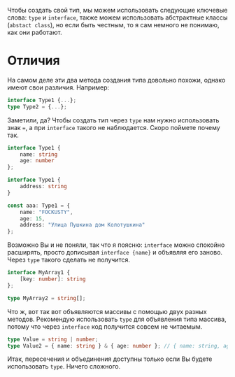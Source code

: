 Чтобы создать свой тип, мы можем использовать следующие ключевые слова: `type` и `interface`, также можем использовать абстрактные классы (`abstact class`), но если быть честным, то я сам немного не понимаю, как они работают.
# Отличия
На самом деле эти два метода создания типа довольно похожи, однако имеют свои различия. Например:
```ts
interface Type1 {...};
type Type2 = {...};
```
Заметили, да? Чтобы создать тип через `type` нам нужно использовать знак `=`, а при `interface` такого не наблюдается. Скоро поймете почему так.
```ts
interface Type1 {
	name: string
	age: number
};

interface Type1 {
	address: string
}

const aaa: Type1 = {
	name: "FOCKUSTY",
	age: 15,
	address: "Улица Пушкина дом Колотушкина"
};
```
Возможно Вы и не поняли, так что я поясню: `interface` можно спокойно расширять, просто дописывая `interface {name}` и объявляя его заново. Через `type` такого сделать не получится.
```ts
interface MyArray1 {
	[key: number]: string
};

type MyArray2 = string[];
```
Что ж, вот так вот объявляются массивы с помощью двух разных методов. Рекомендую использовать `type` для объявления типа массива, потому что через `interface` код получится совсем не читаемым.
```ts
type Value = string | number;
type Value2 = { name: string } & { age: number }; // { name: string, age: number }
```
Итак, пересечения и объединения доступны только если Вы будете использовать `type`. Ничего сложного.